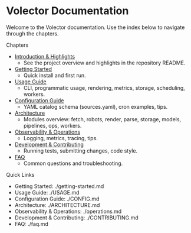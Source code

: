 # Volector Documentation

Welcome to the Volector documentation. Use the index below to navigate through the chapters.

Chapters
- [Introduction & Highlights](./README.md)
  - See the project overview and highlights in the repository README.
- [Getting Started](./getting-started.md)
  - Quick install and first run.
- [Usage Guide](./USAGE.md)
  - CLI, programmatic usage, rendering, metrics, storage, scheduling, workers.
- [Configuration Guide](./CONFIG.md)
  - YAML catalog schema (sources.yaml), cron examples, tips.
- [Architecture](./ARCHITECTURE.md)
  - Modules overview: fetch, robots, render, parse, storage, models, pipelines, ops, workers.
- [Observability & Operations](./operations.md)
  - Logging, metrics, tracing, tips.
- [Development & Contributing](./CONTRIBUTING.md)
  - Running tests, submitting changes, code style.
- [FAQ](./faq.md)
  - Common questions and troubleshooting.

Quick Links
- Getting Started: ./getting-started.md
- Usage Guide: ./USAGE.md
- Configuration Guide: ./CONFIG.md
- Architecture: ./ARCHITECTURE.md
- Observability & Operations: ./operations.md
- Development & Contributing: ./CONTRIBUTING.md
- FAQ: ./faq.md
